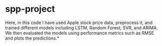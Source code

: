 # spp-project
 Here, in this code I have used Apple stock price data, preprocess it, and trained different models including LSTM, Random Forest, SVR, and ARIMA. We then evaluated the models using performance metrics such as RMSE and plots the predictions.*

